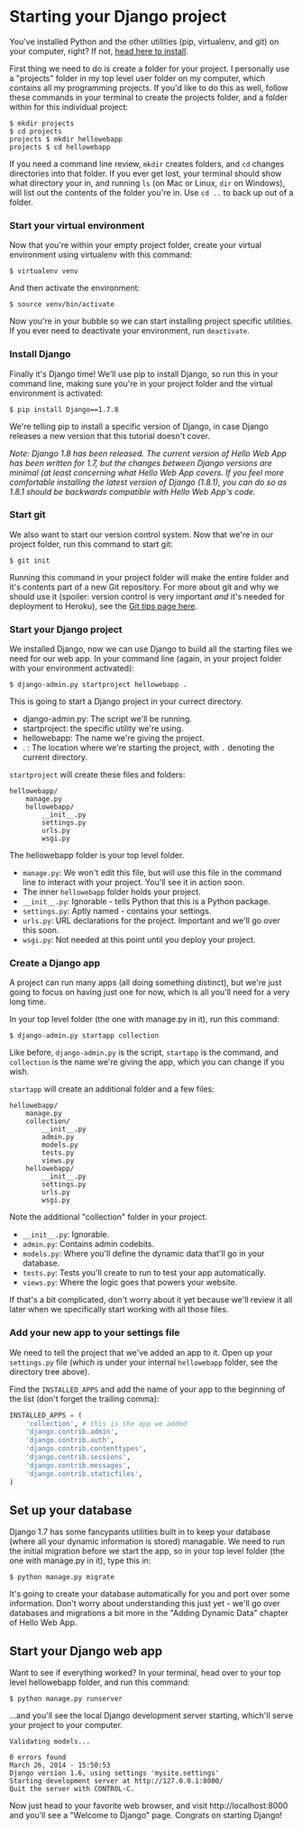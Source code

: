 # Starting your Django project

You've installed Python and the other utilities (pip, virtualenv, and git) on
your computer, right? If not, [head here to
install](https://github.com/limedaring/HelloWebApp/tree/master/installation-instructions).

First thing we need to do is create a folder for your project. I personally use
a "projects" folder in my top level user folder on my computer, which contains
all my programming projects. If you'd like to do this as well, follow these
commands in your terminal to create the projects folder, and a folder within for
this individual project:

```
$ mkdir projects
$ cd projects
projects $ mkdir hellowebapp
projects $ cd hellowebapp
```

If you need a command line review, `mkdir` creates folders, and `cd` changes
directories into that folder. If you ever get lost, your terminal should show
what directory your in, and running `ls` (on Mac or Linux, `dir` on Windows),
will list out the contents of the folder you're in. Use `cd ..` to back up out
of a folder.

### Start your virtual environment

Now that you're within your empty project folder, create your virtual
environment using virtualenv with this command:

```
$ virtualenv venv
```

And then activate the environment:

```
$ source venv/bin/activate
```

Now you're in your bubble so we can start installing project specific utilities.
If you ever need to deactivate your environment, run `deactivate`.

### Install Django

Finally it's Django time! We'll use pip to install Django, so run this in your
command line, making sure you're in your project folder and the virtual
environment is activated:

```
$ pip install Django==1.7.8
```

We're telling pip to install a specific version of Django, in case Django
releases a new version that this tutorial doesn't cover.

*Note: Django 1.8 has been released. The current version of Hello Web App has
been written for 1.7, but the changes between Django versions are minimal (at
least concerning what Hello Web App covers. If you feel more comfortable
installing the latest version of Django (1.8.1), you can do so as 1.8.1 should
be backwards compatible with Hello Web App's code.*

### Start git

We also want to start our version control system. Now that we're in our project
folder, run this command to start git:

```
$ git init
```

Running this command in your project folder will make the entire folder and it's
contents part of a new Git repository. For more about git and why we should use
it (spoiler: version control is very important *and* it's needed for deployment
to Heroku), see the [Git tips page
here](https://github.com/limedaring/HelloWebApp/tree/master/git-tips).

### Start your Django project

We installed Django, now we can use Django to build all the starting files we
need for our web app. In your command line (again, in your project folder with
your environment activated):

```
$ django-admin.py startproject hellowebapp .
```

This is going to start a Django project in your currect directory. 

* django-admin.py: The script we'll be running.
* startproject: the specific utility we're using.
* hellowebapp: The name we're giving the project.
* . : The location where we're starting the project, with `.` denoting the
  current directory.

`startproject` will create these files and folders:

```
hellowebapp/
    manage.py
    hellowebapp/
        __init__.py
        settings.py
        urls.py
        wsgi.py
```

The hellowebapp folder is your top level folder. 

* `manage.py`: We won't edit this file, but will use this file in the command line
  to interact with your project. You'll see it in action soon.
* The inner `hellowebapp` folder holds your project.
* `__init__.py`: Ignorable - tells Python that this is a Python package.
* `settings.py`: Aptly named - contains your settings.
* `urls.py`: URL declarations for the project. Important and we'll go over this
  soon.
* `wsgi.py`: Not needed at this point until you deploy your project.

### Create a Django app

A project can run many apps (all doing something distinct), but we're just going
to focus on having just one for now, which is all you'll need for a very long
time.

In your top level folder (the one with manage.py in it), run this command:

```
$ django-admin.py startapp collection
```

Like before, `django-admin.py` is the script, `startapp` is the command, and
`collection` is the name we're giving the app, which you can change if you wish.

`startapp` will create an additional folder and a few files:

```
hellowebapp/
    manage.py
    collection/
        __init__.py
        admin.py
        models.py
        tests.py
        views.py
    hellowebapp/
        __init__.py
        settings.py
        urls.py
        wsgi.py
```

Note the additional "collection" folder in your project.

* `__init__.py`: Ignorable.
* `admin.py`: Contains admin codebits.
* `models.py`: Where you'll define the dynamic data that'll go in your database.
* `tests.py`: Tests you'll create to run to test your app automatically.
* `views.py`: Where the logic goes that powers your website.

If that's a bit complicated, don't worry about it yet because we'll review it
all later when we specifically start working with all those files.

### Add your new app to your settings file

We need to tell the project that we've added an app to it.
Open up your `settings.py` file (which is under your internal `hellowebapp`
folder, see the directory tree above).

Find the `INSTALLED_APPS` and add the name of your app to the beginning of the list
(don't forget the trailing comma):

``` python
INSTALLED_APPS = (
    'collection', # this is the app we added
    'django.contrib.admin',
    'django.contrib.auth',
    'django.contrib.contenttypes',
    'django.contrib.sessions',
    'django.contrib.messages',
    'django.contrib.staticfiles',
)
```

## Set up your database

Django 1.7 has some fancypants utilities built in to keep your database (where
all your dynamic information is stored) managable. We need to run the initial
migration before we start the app, so in your top level folder (the one with manage.py in it), type this in:

```
$ python manage.py migrate
```

It's going to create your database automatically for you and port over some
information. Don't worry about understanding this just yet - we'll go over
databases and migrations a bit more in the "Adding Dynamic Data" chapter of
Hello Web App.

## Start your Django web app

Want to see if everything worked? In your terminal, head over to your top level
hellowebapp folder, and run this command:

```
$ python manage.py runserver
```

...and you'll see the local Django development server starting, which'll serve
your project to your computer.

```
Validating models...

0 errors found
March 26, 2014 - 15:50:53
Django version 1.6, using settings 'mysite.settings'
Starting development server at http://127.0.0.1:8000/
Quit the server with CONTROL-C.
```

Now just head to your favorite web browser, and visit http://localhost:8000 and
you'll see a "Welcome to Django" page. Congrats on starting Django!
